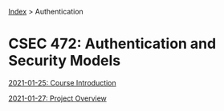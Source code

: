 ---
---

[Index](../../../index.md) > Authentication

# CSEC 472: Authentication and Security Models

[2021-01-25: Course Introduction](./2021-01-25.md)

[2021-01-27: Project Overview](./2021-01-27.md)
